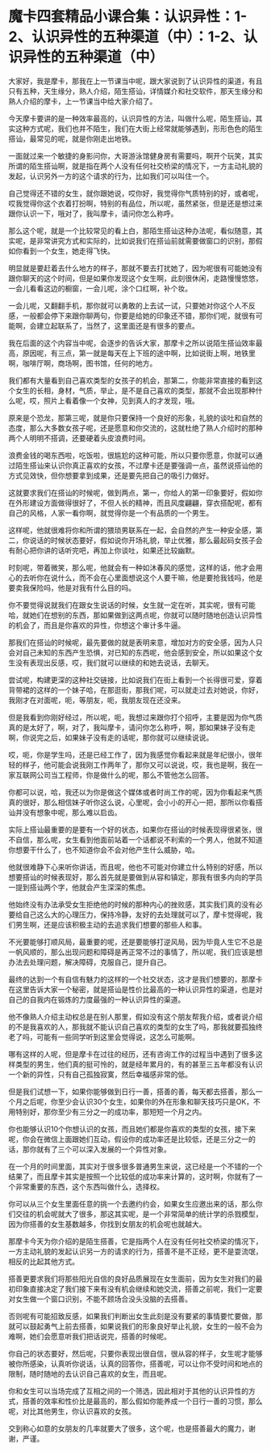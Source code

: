 # 魔卡四套精品小课合集：认识异性：1-2、认识异性的五种渠道（中）：1-2、认识异性的五种渠道（中）

大家好，我是摩卡，那我在上一节课当中呢，跟大家说到了认识异性的渠道，有且只有五种，天生缘分，熟人介绍，陌生搭讪，详情媒介和社交软件，那天生缘分和熟人介绍的摩卡，上一节课当中给大家介绍了。

今天摩卡要讲的是一种效率最高的，认识异性的方法，叫做什么呢，陌生搭讪，其实这种方式呢，我们也并不陌生，我们在大街上经常就能够遇到，形形色色的陌生搭讪，最常见的呢，就是你刚走出地铁。

一面就过来一个敏捷的身影问你，大哥游泳馆健身房有需要吗，啊开个玩笑，其实所谓的陌生搭讪啊，就是指在两个人没有任何社交桥梁的情况下，一方主动礼貌的发起，认识另外一方的这个请求的行为，比如我们可以叫住一个。

自己觉得还不错的女生，就你跟她说，哎你好，我觉得你气质特别的好，或者呢，哎我觉得你这个衣着打扮啊，特别的有品位，所以呢，虽然紧张，但是还是想过来跟你认识一下，哦对了，我叫摩卡，请问你怎么称呼。

那么这个呢，就是一个比较常见的看上白，那陌生搭讪这种办法呢，看似随意，其实呢，是非常讲究方式和实际的，比如说我们在搭讪前就需要做窗口的识别，那假如你看到一个女生，她走得飞快。

明显就是要赶着去什么地方的样子，那就不要去打扰她了，因为呢很有可能她没有跟你聊天的这个时间，但是如果你发现这个女生啊，此刻很休闲，走路慢慢悠悠，一会儿看看这边的橱窗，一会儿呢，涂个口红啊，补个妆。

一会儿呢，又翻翻手机，那你就可以勇敢的上去试一试，只要她对你这个人不反感，一般都会停下来跟你聊两句，你要是给她的印象还不错，那你们呢，就很有可能啊，会建立起联系了，当然了，这里面还是有很多的要点。

我在后面的这个内容当中呢，会逐步的告诉大家，那摩卡之所以说陌生搭讪效率最高，原因呢，有三点，第一就是每天在上下班的途中啊，比如说街上啊，地铁里啊，咖啡厅啊，商场啊，图书馆，任何的地方。

我们都有大量看到自己喜欢类型的女孩子的机会，那第二，你能非常直接的看到这个女生的长相，身材，气质，举止，是不是自己喜欢的类型，那就不会出现那种什么呢，哎，照片上看着像一个女神，见到真人的才发现，哦。

原来是个恐龙，那第三呢，就是你只要保持一个良好的形象，礼貌的谈吐和自然的态度，那么大多数女孩子呢，还是愿意和你交流的，这就杜绝了熟人介绍时的那种两个人明明不搭调，还要硬着头皮浪费时间。

浪费金钱的喝东西啦，吃饭啦，很尴尬的这种可能，所以只要你愿意，你就可以通过陌生搭讪来认识你真正喜欢的女孩，不过摩卡还是要强调一点，虽然说搭讪他的方式见效快，但你想要拿到成果，还是要先把自己的吸引力做好。

这就要求我们在搭讪的时候呢，做到两点，第一，你给人的第一印象要好，假如你在外形建设方面做得很好了，不但人长的精神，而且风度翩翩，穿衣搭配呢，都有自己的风格，人家一看你啊，就觉得你是一个有品质的一个男生。

这样呢，他就很难将你和所谓的猥琐男联系在一起，会自然的产生一种安全感，第二，你说话的时候状态要好，假如说你开场礼貌，举止优雅，那么最起码女孩子会有耐心把你讲的话听完吧，再加上你谈吐，如果还比较幽默。

时刻呢，带着微笑，那么呢，他就会有一种如沐春风的感觉，这样的话，他才会用心的去听你在说什么，而不会在心里面想说这个人要干嘛，他是要抢我钱吗，他是要卖我保险吗，他是对我有什么目的吗。

你不要觉得说就我们在跟女生说话的时候，女生就一定在听，其实呢，很有可能哈，就她们在想别的东西，那如果做到这两点呢，你就可以随时随地创造认识异性的机会了，而且是你喜欢的异性，你想这个审计多牛逼。

那我们在搭讪的时候呢，最先要做的就是表明来意，增加对方的安全感，因为人只会对自己未知的东西产生恐惧，对已知的东西呢，他会感到安全，所以如果这个女生没有表现出反感，哎，我们就可以继续的和她去说话，去聊天。

尝试呢，构建更深的这种社交链接，比如说我们在街上看到一个长得很可爱，穿着背带裙的这样的一个妹子哈，在那逛街，那我们呢，可以就走过去对她说，你好，我刚才在对面呢，呃，等朋友，呃，我朋友现在还没来。

但是我看到你刚好经过，所以呢，呃，我想过来跟你打个招呼，主要是因为你气质真的是太好了，啊，对了，我叫摩卡，请问你怎么称呼，啊，那如果妹子没有走啊，你说完之后，如果妹子没有走的话呢，那你就可以继续说说。

哎，呃，你是学生吗，还是已经工作了，因为我感觉你看起来就是年纪很小，很年轻的样子，他可能会说我刚工作两年了，那你又可以说说，哎，我也是啊，我在一家互联网公司当工程师，你是做什么的呢，那么不管他怎么回答。

你都可以说，哈，我还以为你是做这个媒体或者时尚工作的呢，因为你看起来气质真的很好，那么相信妹子听你这么说，心里呢，会小小的开心一把，那所以你看搭讪并没有想象中呢，那么难以启齿。

实际上搭讪最重要的是要有一个好的状态，如果你在搭讪的时候表现得很紧张，很不自信，那么呢，女生看到他面前站着一个话都说不利索的一个男人，他就不知道你想要干什么了，也不知道你会不会对他产生什么威胁，哈。

他就很难静下心来听你讲话，而且呢，他也不可能对你建立什么特别的好感，所以想要搭讪的时候表现好，那么首先就是要做到从容和镇定，那我有很多内向的学员一提到搭讪两个字，他就会产生深深的焦虑。

他始终没有办法承受女生拒绝他的时候的那种内心的挫败感，其实我们真的没有必要给自己这么大的心理压力，保持冷静，友好的去处理就可以了，摩卡觉得呢，我们男生啊，还是应该积极主动的去追求我们想要的那些人和事。

不光要能够打顺风局，最重要的呢，还是要能够打逆风局，因为毕竟人生它不总是一帆风顺的，那么出现问题和障碍是再正常不过的事情了，所以呢，我们应该是想办法去处理问题，解决障碍，克服自己，提升自己。

最终的达到一个有自信有魅力的这样的一个社交状态，这才是我们想要的，那摩卡在这里告诉大家一个秘密，就是搭讪是性价比最高的一种认识异性的渠道，也是对自己的自我内在锻炼的力度最强的一种认识异性的渠道。

他不像熟人介绍主动权总是在别人那里，假如没有这个朋友帮我介绍，或者说介绍的不是我喜欢的人，那我就不能认识自己喜欢的类型的女生了吗，那我就要孤独终老了吗，可能有一些同学听到这里会觉得说，这怎么可能啊。

哪有这样的人呢，但是摩卡在过往的经历，还有咨询工作的过程当中遇到了很多这样类型的男生，他们真的挺可怜的，就是经年累月的，有的甚至三五年都没有认识一个新的异性，只有自己孤独寂寞，然后幸福感非常的低。

但是我们试想一下，如果你能够做到日行一善，搭善的善，每天都去搭善，那么一个月之后呢，你至少会认识30个女生，如果你的外在形象和聊天技巧只是OK，不用特别好，那你至少有三分之一的成功率，那短短一个月之内。

你也能够认识10个你想认识的女孩，而且她们都是你喜欢的类型的女孩，接下来呢，你会在微信上面跟她们互动，假设你的成功率还是比较低，还是三分之一的话，那你就有了三个可以深入发展的一个异性对象。

在一个月的时间里面，其实对于很多很多普通男生来说，这已经是一个不错的一个结果了，而且摩卡其实是按照一个比较低的成功率来计算的，这时啊，你就有了一个非常重要的东西，这个东西叫做什么，选择权。

你可以从三个女生里面任意的挑一个去邀约约会，如果女生应邀出来的话，那么你们交往的机会呢就大了很多，那这其实呢，是一个非常简单的统计学的杀戮模型，因为你搭善的女生基数越多，你找到女朋友的机会呢也就越大。

那摩卡今天为你介绍的是陌生搭善，它是指两个人在没有任何社交桥梁的情况下，一方主动礼貌的发起认识另一方的请求的行为，搭善不是不正经，更不是耍流氓，相反的比起其他方式。

搭善更要求我们将那些阳光自信的良好品质展现在女生面前，因为女生对我们的最初印象直接决定了我们接下来有没有机会继续和她交流，搭善之前呢，我们一定要对女生做一个窗口识别，不能不顾场合没头没脑的去搭善。

否则呢有可能招致反感，如果我们判断出女生此刻是没有要紧的事情要忙要做，那就可以鼓起勇气上前去搭善，如果说我们的形象良好举止礼貌，女生的一般不会为难啊，她们会愿意听我们把话说完，搭善的时候呢。

你自己的状态要好，然后呢，只要你表现出很自信，很从容的样子，女生呢才能够被你所感染，认真听你说话，认真的回答你，搭善呢，可以让你不受时间和地点的限制，随时随地的去认识自己喜欢的女生，而且呢。

你和女生可以当场完成了互相之间的一个筛选，因此相对于其他的认识异性的方式，搭善的效率和性价比是最高的，那么假如你能养成一个日行一善的习惯，那么呢，对比其他男生，你认识喜欢的女孩。

交到称心如意的女朋友的几率就要大了很多，这个呢，也是搭善最大的魔力，谢谢，严谨。
